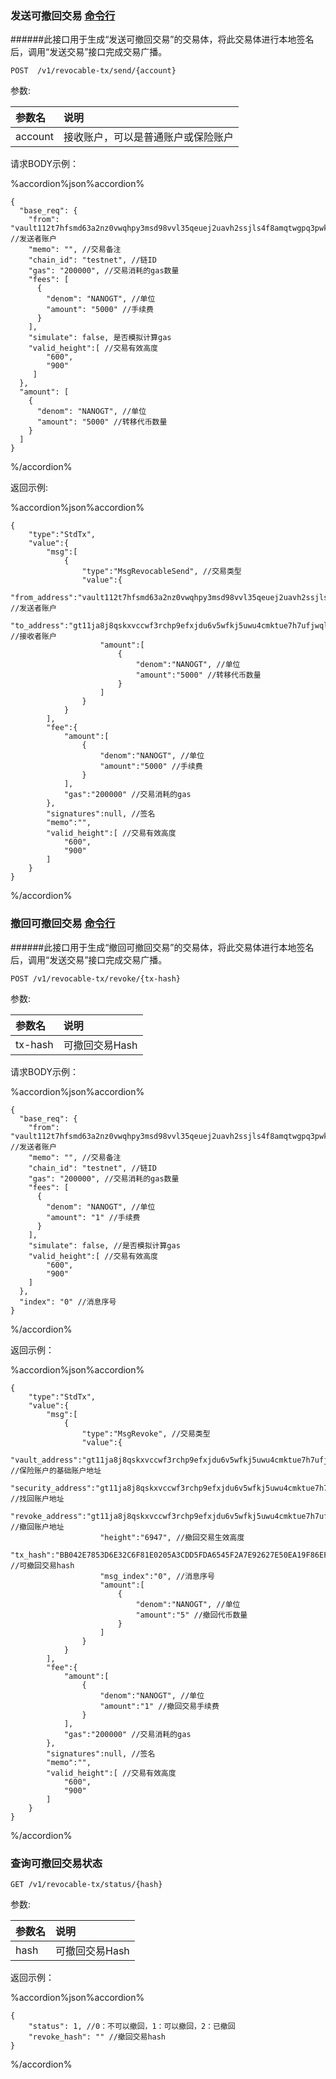 
### 发送可撤回交易 [命令行](../cli/revocable-tx.md#发送可撤回交易-api)

######此接口用于生成“发送可撤回交易”的交易体，将此交易体进行本地签名后，调用“发送交易”接口完成交易广播。

```
POST  /v1/revocable-tx/send/{account}
```
参数:

| 参数名 | 说明 |
| :----| :---- |
| account | 接收账户，可以是普通账户或保险账户 |

请求BODY示例：

%accordion%json%accordion%

```
{
  "base_req": {
	"from": "vault112t7hfsmd63a2nz0vwqhpy3msd98vvl35qeuej2uavh2ssjls4f8amqtwgpq3pwksgdqfe6", //发送者账户
	"memo": "", //交易备注
	"chain_id": "testnet", //链ID
	"gas": "200000", //交易消耗的gas数量
	"fees": [
	  {
		"denom": "NANOGT", //单位
		"amount": "5000" //手续费
	  }
	],
	"simulate": false, 是否模拟计算gas
    "valid_height":[ //交易有效高度
        "600",
        "900"
   	 ]
  },
  "amount": [
	{
	  "denom": "NANOGT", //单位
	  "amount": "5000" //转移代币数量
	}
  ]
}
```
%/accordion%

返回示例:

%accordion%json%accordion%

```
{
    "type":"StdTx",
    "value":{
        "msg":[
            {
                "type":"MsgRevocableSend", //交易类型
                "value":{
                    "from_address":"vault112t7hfsmd63a2nz0vwqhpy3msd98vvl35qeuej2uavh2ssjls4f8amqtwgpq3pwksgdqfe6", //发送者账户
                    "to_address":"gt11ja8j8qskxvccwf3rchp9efxjdu6v5wfkj5uwu4cmktue7h7ufjwqlgqs9ja64xj9kgd5zj", //接收者账户
                    "amount":[
                        {
                            "denom":"NANOGT", //单位
                            "amount":"5000" //转移代币数量
                        }
                    ]
                }
            }
        ],
        "fee":{
            "amount":[
                {
                    "denom":"NANOGT", //单位
                    "amount":"5000" //手续费
                }
            ],
            "gas":"200000" //交易消耗的gas
        },
        "signatures":null, //签名
        "memo":"", 
        "valid_height":[ //交易有效高度
            "600",
            "900"
    	]
    }
}
```

%/accordion%

### 撤回可撤回交易 [命令行](../cli/revocable-tx.md#撤回可撤回交易-api)

######此接口用于生成“撤回可撤回交易”的交易体，将此交易体进行本地签名后，调用“发送交易”接口完成交易广播。

```
POST /v1/revocable-tx/revoke/{tx-hash}
```
参数:

| 参数名 | 说明 |
| :----| :---- |
| tx-hash | 可撤回交易Hash |

请求BODY示例：

%accordion%json%accordion%

```
{
  "base_req": {
    "from": "vault112t7hfsmd63a2nz0vwqhpy3msd98vvl35qeuej2uavh2ssjls4f8amqtwgpq3pwksgdqfe6", //发送者账户
    "memo": "", //交易备注
    "chain_id": "testnet", //链ID
    "gas": "200000", //交易消耗的gas数量
    "fees": [
      {
        "denom": "NANOGT", //单位
        "amount": "1" //手续费
      }
    ],
    "simulate": false, //是否模拟计算gas
    "valid_height":[ //交易有效高度
        "600",
        "900"
   	]
  },
  "index": "0" //消息序号
}
```
%/accordion%

返回示例：

%accordion%json%accordion%

```
{
    "type":"StdTx",
    "value":{
        "msg":[
            {
                "type":"MsgRevoke", //交易类型
                "value":{
                    "vault_address":"gt11ja8j8qskxvccwf3rchp9efxjdu6v5wfkj5uwu4cmktue7h7ufjwqlgqs9ja64xj9kgd5zj", //保险账户的基础账户地址
                    "security_address":"gt11ja8j8qskxvccwf3rchp9efxjdu6v5wfkj5uwu4cmktue7h7ufjwqlgqs9ja64xj9kgd5zj", //找回账户地址
                    "revoke_address":"gt11ja8j8qskxvccwf3rchp9efxjdu6v5wfkj5uwu4cmktue7h7ufjwqlgqs9ja64xj9kgd5zj", //撤回账户地址
                    "height":"6947", //撤回交易生效高度
                    "tx_hash":"BB042E7853D6E32C6F81E0205A3CDD5FDA6545F2A7E92627E50EA19F86EFD6B8", //可撤回交易hash
                    "msg_index":"0", //消息序号
                    "amount":[
                        {
                            "denom":"NANOGT", //单位
                            "amount":"5" //撤回代币数量
                        }
                    ]
                }
            }
        ],
        "fee":{
            "amount":[
                {
                    "denom":"NANOGT", //单位
                    "amount":"1" //撤回交易手续费
                }
            ],
            "gas":"200000" //交易消耗的gas
        },
        "signatures":null, //签名
        "memo":"", 
        "valid_height":[ //交易有效高度
            "600",
            "900"
    	]
    }
}
```
%/accordion%

### 查询可撤回交易状态

```
GET /v1/revocable-tx/status/{hash}
```
参数:

| 参数名 | 说明 |
| :----| :---- |
| hash | 可撤回交易Hash |

返回示例：

%accordion%json%accordion%

```
{
    "status": 1, //0：不可以撤回，1：可以撤回，2：已撤回
    "revoke_hash": "" //撤回交易hash
}
```

%/accordion%